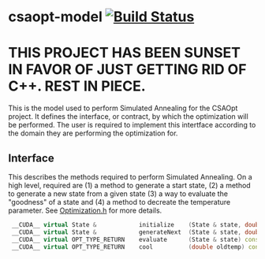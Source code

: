# csaopt-model [![Build Status](https://travis-ci.org/d53dave/csaopt-model.svg?branch=master)](https://travis-ci.org/d53dave/csaopt-model)

# THIS PROJECT HAS BEEN SUNSET IN FAVOR OF JUST GETTING RID OF C++. REST IN PIECE.

This is the model used to perform Simulated Annealing for the CSAOpt project. It defines the interface, or contract, by which the optimization will be performed. The user is required to implement this intertface according to the domain they are performing the optimization for. 

## Interface
This describes the methods required to perform Simulated Annealing. On a high level, required are (1) a method to generate a start state, (2) a method to generate a new state from a given state (3) a way to evaluate the "goodness" of a state and (4) a method to decreate the temperature parameter. See [Optimization.h](src/Optimization.h) for more details.
```cpp
 __CUDA__ virtual State &            initialize    (State & state, double *const rands) const = 0;
 __CUDA__ virtual State &            generateNext  (State & state, double *const rands) const = 0;
 __CUDA__ virtual OPT_TYPE_RETURN    evaluate      (State & state) const  = 0;
 __CUDA__ virtual OPT_TYPE_RETURN    cool          (double oldtemp) const  = 0;
```
